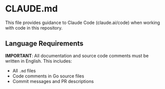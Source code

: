 # CLAUDE.md

This file provides guidance to Claude Code (claude.ai/code) when working with code in this repository.

## Language Requirements
**IMPORTANT**: All documentation and source code comments must be written in English. This includes:
- All `.md` files
- Code comments in Go source files
- Commit messages and PR descriptions
